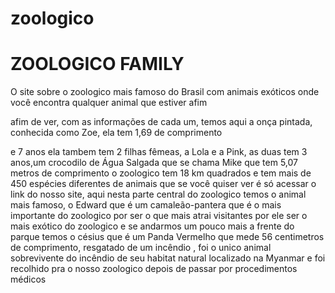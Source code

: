 # zoologico
<h1>ZOOLOGICO FAMILY</h1>

<p>O site sobre o zoologico mais famoso do Brasil com animais exóticos onde você encontra qualquer animal que estiver  afim
<p>afim de ver, com as informações de cada um, temos aqui a onça pintada, conhecida como Zoe, ela tem 1,69 de comprimento
<p>e 7 anos ela tambem tem 2 filhas fêmeas, a Lola e a Pink, as duas tem 3 anos,um crocodilo de Água Salgada que se chama Mike 
que tem 5,07 metros de comprimento o zoologico tem 18 km quadrados e tem mais de 450 espécies diferentes de animais que se você quiser ver
é só acessar o link do nosso site, aqui nesta parte central do zoologico temos o animal mais famoso, o Edward que é um camaleão-pantera que é o mais
importante do zoologico por ser o que mais atrai visitantes por ele ser o mais exótico do zoologico e se andarmos um pouco mais a frente do parque temos 
o césius que é um Panda Vermelho que mede 56 centimetros de comprimento, resgatado de um incêndio , foi o unico animal sobrevivente do incêndio de seu habitat natural localizado na
Myanmar e foi recolhido pra o nosso zoologico depois de passar por procedimentos médicos
